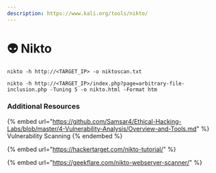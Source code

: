 ```yaml
---
description: https://www.kali.org/tools/nikto/
---
```


# 👽 Nikto

```
nikto -h http://<TARGET_IP> -o niktoscan.txt

nikto -h http://<TARGET_IP>/index.php?page=arbitrary-file-inclusion.php -Tuning 5 -o nikto.html -Format htm
```





### Additional Resources

{% embed url="https://github.com/Samsar4/Ethical-Hacking-Labs/blob/master/4-Vulnerability-Analysis/Overview-and-Tools.md" %}
Vulnerability Scanning
{% endembed %}

{% embed url="https://hackertarget.com/nikto-tutorial/" %}

{% embed url="https://geekflare.com/nikto-webserver-scanner/" %}
